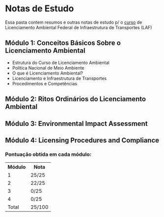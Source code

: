 # Notas de Estudo

Essa pasta contem resumos e outras notas de estudo p/ o [curso](https://www.escolavirtual.gov.br/curso/919) de Licenciamento Ambiental Federal de Infraestrutura de Transportes (LAF)

## Módulo 1: Conceitos Básicos Sobre o Licenciamento Ambiental
- Estrutura do Curso de Licenciamento Ambiental
- Política Nacional de Meio Ambiente
- O que é Licenciamento Ambiental?
- Licenciamento e Infraestrutura de Transportes
- Procedimentos e Competências

## Módulo 2: Ritos Ordinários do Licenciamento Ambiental


## Módulo 3: Environmental Impact Assessment


## Módulo 4: Licensing Procedures and Compliance


### Pontuação obtida em cada módulo:

<table>
    <tr>
    <th>Módulo</th>
    <th>Nota</th>
    </tr>
    <tr>
        <td>1</td>
        <td>25/25</td>
    </tr>
    <tr>
        <td>
        2
        </td>
        <td>
        22/25
        </td>
    </tr>
    <tr>
        <td>
        3
        </td>
        <td>
        0/25
        </td>
    </tr>
    <tr>
        <td>
        4
        </td>
        <td>
        0/25
        </td>
    </tr>
    <tr>
        <td>
        Total
        </td>
        <td>
        25/100
        </td>
    </tr>
</table>